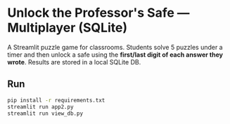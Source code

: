 # Unlock the Professor's Safe — Multiplayer (SQLite)

A Streamlit puzzle game for classrooms. Students solve 5 puzzles under a timer and then unlock a safe using the **first/last digit of each answer they wrote**. Results are stored in a local SQLite DB.

## Run

```bash
pip install -r requirements.txt
streamlit run app2.py
streamlit run view_db.py

